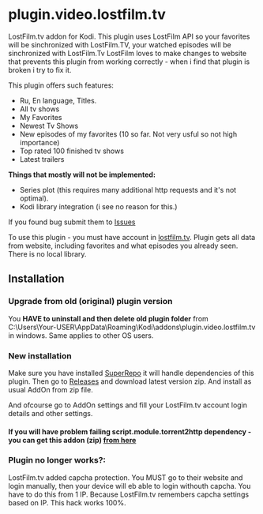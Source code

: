 # plugin.video.lostfilm.tv
LostFilm.tv addon for Kodi. This plugin uses LostFilm API so your favorites will be sinchronized with LostFilm.TV, your watched episodes will be sinchronized with LostFilm.Tv
LostFilm loves to make changes to website that prevents this plugin from working correctly - when i find that plugin is broken i try to fix it.


This plugin offers such features:
* Ru, En language, Titles.
* All tv shows
* My Favorites 
* Newest Tv Shows
* New episodes of my favorites (10 so far. Not very usful so not high importance)
* Top rated 100 finished tv shows 
* Latest trailers

**Things that mostly will not be implemented:**
* Series plot (this requires many additional http requests and it's not optimal).
* Kodi library integration (i see no reason for this.)


If you found bug submit them to [Issues](https://github.com/Tommixoft/plugin.video.lostfilm.tv/issues)

To use this plugin - you must have account in [lostfilm.tv](http://lostfilm.tv). Plugin gets all data from website, including favorites and what episodes you already seen. There is no local library.

## Installation ##

### Upgrade from old (original) plugin version ###
You **HAVE to uninstall and then delete old plugin folder** from C:\Users\Your-USER\AppData\Roaming\Kodi\addons\plugin.video.lostfilm.tv in windows.
Same applies to other OS users.

### New installation ###
Make sure you have installed [SuperRepo](https://superrepo.org/get-started/) it will handle dependencies of this plugin.
Then go to [Releases](https://github.com/Tommixoft/plugin.video.lostfilm.tv/releases) and download latest version zip. And install as usual AddOn from zip file.

And ofcourse go to AddOn settings and fill your LostFilm.tv account login details and other settings.
#### If you will have problem failing script.module.torrent2http dependency - you can get this addon (zip) [from here](https://github.com/Tommixoft/script.module.torrent2http/releases/) ####

### Plugin no longer works?: ###
LostFilm.tv added capcha protection. You MUST go to their website and login manually, then your device will eb able to login withouth capcha. You have to do this from 1 IP. Because LostFilm.tv remembers capcha settings based on IP. This hack works 100%.







